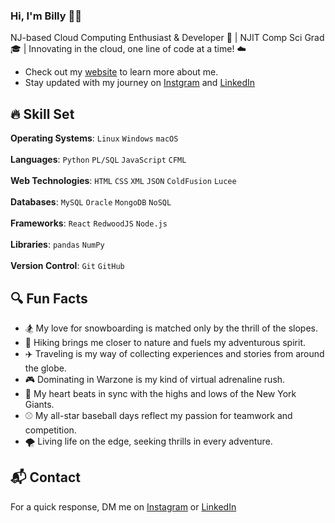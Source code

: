 ### Hi, I'm Billy 👋🏽
NJ-based Cloud Computing Enthusiast & Developer 🚀 | NJIT Comp Sci Grad 🎓 | Innovating in the cloud, one line of code at a time! ☁️
* Check out my [website](https://www.billyramirez.netifly.app) to learn more about me.
* Stay updated with my journey on [Instgram](https://www.instagram.com/__bg3/) and [LinkedIn](www.linkedin.com/in/billy-ramirez1)
## 🔥 Skill Set
**Operating Systems**: ```Linux```  ```Windows```  ```macOS```  
<br>
**Languages**: ```Python```  ```PL/SQL```  ```JavaScript```  ```CFML```  
<br>
**Web Technologies**: ```HTML```  ```CSS```  ```XML```  ```JSON```  ```ColdFusion```  ```Lucee```  
<br>
**Databases**: ```MySQL``` ```Oracle``` ```MongoDB``` ```NoSQL```  
<br>
**Frameworks**: ```React``` ```RedwoodJS``` ```Node.js```  
<br>
**Libraries**: ```pandas``` ```NumPy```  
<br>
**Version Control**: ```Git``` ```GitHub```  
## 🔍 Fun Facts
* 🏂 My love for snowboarding is matched only by the thrill of the slopes.
* 🥾 Hiking brings me closer to nature and fuels my adventurous spirit.
* ✈️ Traveling is my way of collecting experiences and stories from around the globe.
* 🎮 Dominating in Warzone is my kind of virtual adrenaline rush.
* 🏈 My heart beats in sync with the highs and lows of the New York Giants.
* ⚾ My all-star baseball days reflect my passion for teamwork and competition.
* 🌪️ Living life on the edge, seeking thrills in every adventure.
## 📬 Contact
For a quick response, DM me on [Instagram](https://www.instagram.com/__bg3/) or [LinkedIn](www.linkedin.com/in/billy-ramirez1)
